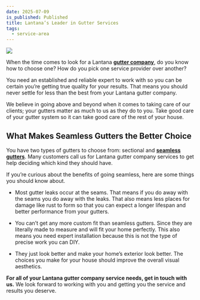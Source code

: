 ```yaml
---
date: 2025-07-09
is_published: Published
title: Lantana’s Leader in Gutter Services
tags:
  - service-area
---
```

![](/media/gutters-jupiter-fl.jpg)

When the time comes to look for a Lantana [**gutter company**](https://www.novagutter.com/), do you know how to choose one? How do you pick one service provider over another?

You need an established and reliable expert to work with so you can be certain you’re getting true quality for your results. That means you should never settle for less than the best from your Lantana gutter company.

We believe in going above and beyond when it comes to taking care of our clients; your gutters matter as much to us as they do to you. Take good care of your gutter system so it can take good care of the rest of your house.

## What Makes Seamless Gutters the Better Choice

You have two types of gutters to choose from: sectional and [**seamless gutters**](https://www.novagutter.com/seamless-gutter-installation-boca-raton-fl.php). Many customers call us for Lantana gutter company services to get help deciding which kind they should have.

If you’re curious about the benefits of going seamless, here are some things you should know about.

*   Most gutter leaks occur at the seams. That means if you do away with the seams you do away with the leaks. That also means less places for damage like rust to form so that you can expect a longer lifespan and better performance from your gutters.
    
*   You can’t get any more custom fit than seamless gutters. Since they are literally made to measure and will fit your home perfectly. This also means you need expert installation because this is not the type of precise work you can DIY.
    
*   They just look better and make your home’s exterior look better. The choices you make for your house should improve the overall visual aesthetics.
    

**For all of your Lantana gutter company service needs, get in touch with us.** We look forward to working with you and getting you the service and results you deserve.